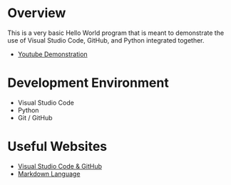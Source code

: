 # Overview

This is a very basic Hello World program that is meant to demonstrate the use of Visual Studio Code, GitHub, and Python integrated together. 

* [Youtube Demonstration](https://www.youtube.com/watch?v=Ok1XJ6KKZU8&ab_channel=QuinnBastian)

# Development Environment

* Visual Studio Code
* Python
* Git / GitHub


# Useful Websites

* [Visual Studio Code & GitHub](https://code.visualstudio.com/docs/sourcecontrol/github)
* [Markdown Language](https://www.markdownguide.org/cheat-sheet/)